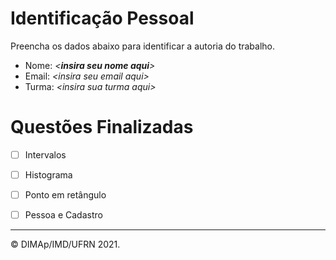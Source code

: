 ﻿# Identificação Pessoal

Preencha os dados abaixo para identificar a autoria do trabalho.

- Nome: *\<__insira seu nome aqui__>*
- Email: *\<insira seu email aqui>*
- Turma: *\<insira sua turma aqui>*

# Questões Finalizadas

- [ ] Intervalos
- [ ] Histograma
- [ ] Ponto em retângulo
- [ ] Pessoa e Cadastro


--------
&copy; DIMAp/IMD/UFRN 2021.
